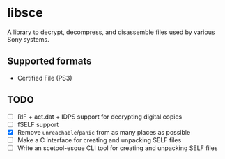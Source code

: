 # libsce

A library to decrypt, decompress, and disassemble files used by various Sony systems.

## Supported formats

- Certified File (PS3)

## TODO

- [ ] RIF + act.dat + IDPS support for decrypting digital copies
- [ ] fSELF support
- [x] Remove `unreachable`/`panic` from as many places as possible
- [ ] Make a C interface for creating and unpacking SELF files
- [ ] Write an scetool-esque CLI tool for creating and unpacking SELF files
